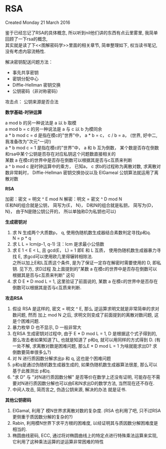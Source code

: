 RSA
===
Created Monday 21 March 2016

鉴于已经忘记了RSA的具体概念, 所以听到nil他们讲的东西有点云里雾里, 我简单回顾了一下rsa的概念,  
其实就是读了下<<图解密码学>>里面的相关章节, 简单整理如下, 权当读书笔记, 没有考虑内容流畅性.  

解决密钥配送问题方法：

* 事先共享密钥
* 密钥分配中心
* Diffie-Hellman 密钥交换
* 公钥密码（非对称密码）

攻击点：
公钥来源是否合法

**数学基础-时钟运算**  

a mod b 的另一种说法是 a 以 b 取模  
a mod b = c 的另一种说法是 a 与 c 以 b 为模同余  
a * b mod c = d 是指在模c的"世界"中，  a * b = c， c / b = a，  (世界, 好中二, 我准备改为"次元"一词!)  
a * b mod c = 1 是指在模c的"世界"中， a 和 b 互为倒数，   某个数是否存在倒数和rsa中某个公钥是否存在对应私钥这个问题数直接相关的  
某数 a 在模c的世界中是否存在倒数可以根据其是否与c互质来判断  
a ^ b mod c 是时钟运算中的乘方， 已知a， c 求b的过程称为离散对数, 求离散对数非常耗时， Diffie-Hellman 密钥交换协议以及   ElGameal 公钥算法就运用了离散对数  

**RSA**  

加密：密文 = 明文 ^ E mod N 
解密：明文 = 密文 ^ D mod N  
(E和N的组合就是公钥， 简写为{E， N}， D和N的组合就是私钥， 简写为{D， N}， 由于N是随公钥公开的， 所以单独称D为私钥也可以)  

**生成密钥对**  

1. 求 N 
生成两个大质数p， q,  使用伪随机数生成器结合素数判定寻找p和q.  
N = p * q  
2. 求 L
L = lcm(p-1, q-1)  注：lcm 是求最小公倍数   
3. 求 E
 1 < E < L, 且 gcd(E， L) = 1 即E 和 L 互质， 使用伪随机数生成器暴力寻找 E, 求gcd可以使用欧几里得辗转相除法.  
之所以加上E和L互质这个条件, 是为了保证一定存在解密时需要使用的 D, 即私钥. 见下方, 求D过程 及上面提到的"某数 a   在模c的世界中是否存在倒数可以根据其是否与c互质来判断" 这句  
4. 求 D
 E * D mod L = 1, 这里验证了前面说的, 某数 a 在模c的世界中是否存在倒数可以根据其是否与c互质来判断.  

**攻击RSA**  

1. 假设 RSA 是这样的, 密文 = 明文 ^ E,  那么 逆运算求明文就是非常简单的求对数问题, 然而 加上 mod N 之后,   求明文则变成了前面提到的离散对数问题, 这是个困难问题.  
2. 暴力枚举 D 也不显示, D 一般非常大  
3. 在RSA 生成密钥对过程中, 由于 E * D mod L = 1, D 是根据这个式子得到的, 那么攻击者如果知道了L, 也就是知道了 p和q,   就可以用同样的方式得到 D. (有一处不解, 求离散对数是困难问题, 那么E * D mod L = 1 为啥就能求出D? 求倒数要简单很多么?)  
4. 对 N 进行质因数分解求出p 和 q, 这也是个困难问题  
5. p和q是通过伪随机数生成器生成的, 如果伪随机数生成器算法很差, 那么可以基于此推测出 p和q.  
6. "求 D" 与 "对N进行质因数分解" 是否等价在数学上还没有证明, 可能存在不需要对N进行质因数分解也可以由E和N求出D的数学方法,   当然现在还不存在.  
7. 中间人攻击, 简而言之, 伪造公钥来源, 解决的办法 就是证书.  


**其他公钥密码**  

1. ElGamal, 利用了 模N世界求离散对数的复杂度. (RSA 也利用了吧, 只不过RSA更侧重于质因数分解的复杂的?)  
2. Rabin, 利用模N世界下求平方根的困难度, 以经证明其与质因数分解困难度是相当的.  
3. 椭圆曲线密码, ECC, 通过将对椭圆曲线上的特定点进行特殊乘法运算来实现, 它利用了这种乘法运算的逆运算非常困难的特性  




